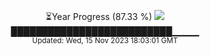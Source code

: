<p align="center">
⏳Year Progress (87.33 %) <img src="https://file5s.ratemyserver.net/mobs/1062.gif"><br>
██████████████████████████▁▁▁▁ <br>
<sub>Updated: Wed, 15 Nov 2023 18:03:01 GMT</sub>
</p>

